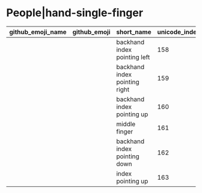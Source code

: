 # People|hand-single-finger

|github_emoji_name|github_emoji|short_name|unicode_index|
|---|---|---|---|
|||backhand index pointing left|158|
|||backhand index pointing right|159|
|||backhand index pointing up|160|
|||middle finger|161|
|||backhand index pointing down|162|
|||index pointing up|163|
